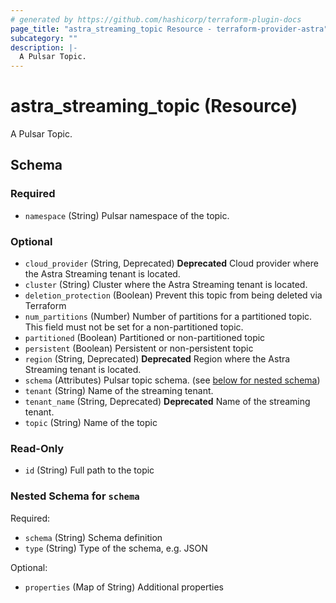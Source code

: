 ```yaml
---
# generated by https://github.com/hashicorp/terraform-plugin-docs
page_title: "astra_streaming_topic Resource - terraform-provider-astra"
subcategory: ""
description: |-
  A Pulsar Topic.
---
```


# astra_streaming_topic (Resource)

A Pulsar Topic.



<!-- schema generated by tfplugindocs -->
## Schema

### Required

- `namespace` (String) Pulsar namespace of the topic.

### Optional

- `cloud_provider` (String, Deprecated) **Deprecated** Cloud provider where the  Astra Streaming tenant is located.
- `cluster` (String) Cluster where the Astra Streaming tenant is located.
- `deletion_protection` (Boolean) Prevent this topic from being deleted via Terraform
- `num_partitions` (Number) Number of partitions for a partitioned topic.  This field must not be set for a non-partitioned topic.
- `partitioned` (Boolean) Partitioned or non-partitioned topic
- `persistent` (Boolean) Persistent or non-persistent topic
- `region` (String, Deprecated) **Deprecated** Region where the  Astra Streaming tenant is located.
- `schema` (Attributes) Pulsar topic schema. (see [below for nested schema](#nestedatt--schema))
- `tenant` (String) Name of the streaming tenant.
- `tenant_name` (String, Deprecated) **Deprecated** Name of the streaming tenant.
- `topic` (String) Name of the topic

### Read-Only

- `id` (String) Full path to the topic

<a id="nestedatt--schema"></a>
### Nested Schema for `schema`

Required:

- `schema` (String) Schema definition
- `type` (String) Type of the schema, e.g. JSON

Optional:

- `properties` (Map of String) Additional properties
